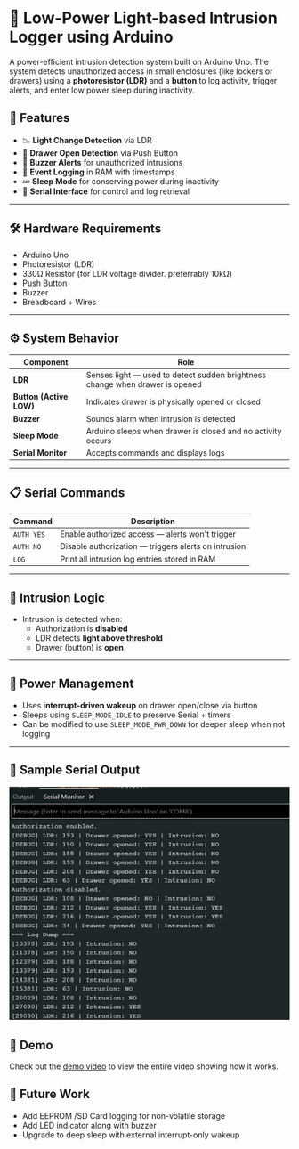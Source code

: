 # 🔐 Low-Power Light-based Intrusion Logger using Arduino

A power-efficient intrusion detection system built on Arduino Uno. The system detects unauthorized access in small enclosures (like lockers or drawers) using a **photoresistor (LDR)** and a **button** to log activity, trigger alerts, and enter low power sleep during inactivity.

## 🚀 Features

- 📉 **Light Change Detection** via LDR
- 🔘 **Drawer Open Detection** via Push Button
- 🔔 **Buzzer Alerts** for unauthorized intrusions
- 💾 **Event Logging** in RAM with timestamps
- 💤 **Sleep Mode** for conserving power during inactivity
- 🔄 **Serial Interface** for control and log retrieval

---

## 🛠️ Hardware Requirements

- Arduino Uno
- Photoresistor (LDR)
- 330Ω Resistor (for LDR voltage divider. preferrably 10kΩ)
- Push Button
- Buzzer
- Breadboard + Wires

---

## ⚙️ System Behavior

| Component | Role |
|----------|------|
| **LDR** | Senses light — used to detect sudden brightness change when drawer is opened |
| **Button (Active LOW)** | Indicates drawer is physically opened or closed |
| **Buzzer** | Sounds alarm when intrusion is detected |
| **Sleep Mode** | Arduino sleeps when drawer is closed and no activity occurs |
| **Serial Monitor** | Accepts commands and displays logs |

---

## 📋 Serial Commands

| Command | Description |
|--------|-------------|
| `AUTH YES` | Enable authorized access — alerts won't trigger |
| `AUTH NO`  | Disable authorization — triggers alerts on intrusion |
| `LOG`      | Print all intrusion log entries stored in RAM |

---

## 🧠 Intrusion Logic

- Intrusion is detected when:
  - Authorization is **disabled**
  - LDR detects **light above threshold**
  - Drawer (button) is **open**

---

## 🔄 Power Management

- Uses **interrupt-driven wakeup** on drawer open/close via button
- Sleeps using `SLEEP_MODE_IDLE` to preserve Serial + timers
- Can be modified to use `SLEEP_MODE_PWR_DOWN` for deeper sleep when not logging

---

## 🧾 Sample Serial Output

[![Sample Output](./output.jpg)]()


## 🎥 Demo
Check out the [demo video](./demonstration.mp4) to view the entire video showing how it works. <br>

## 📝 Future Work
- Add EEPROM /SD Card logging for non-volatile storage
- Add LED indicator along with buzzer
- Upgrade to deep sleep with external interrupt-only wakeup
